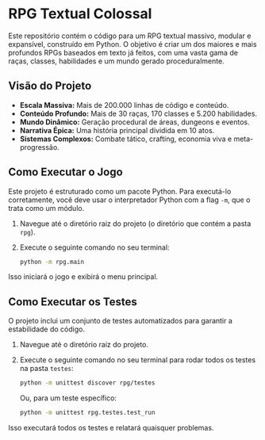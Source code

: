 # RPG Textual Colossal

Este repositório contém o código para um RPG textual massivo, modular e expansível, construído em Python. O objetivo é criar um dos maiores e mais profundos RPGs baseados em texto já feitos, com uma vasta gama de raças, classes, habilidades e um mundo gerado proceduralmente.

## Visão do Projeto

- **Escala Massiva:** Mais de 200.000 linhas de código e conteúdo.
- **Conteúdo Profundo:** Mais de 30 raças, 170 classes e 5.200 habilidades.
- **Mundo Dinâmico:** Geração procedural de áreas, dungeons e eventos.
- **Narrativa Épica:** Uma história principal dividida em 10 atos.
- **Sistemas Complexos:** Combate tático, crafting, economia viva e meta-progressão.

## Como Executar o Jogo

Este projeto é estruturado como um pacote Python. Para executá-lo corretamente, você deve usar o interpretador Python com a flag `-m`, que o trata como um módulo.

1.  Navegue até o diretório raiz do projeto (o diretório que contém a pasta `rpg`).
2.  Execute o seguinte comando no seu terminal:

    ```bash
    python -m rpg.main
    ```

Isso iniciará o jogo e exibirá o menu principal.

## Como Executar os Testes

O projeto inclui um conjunto de testes automatizados para garantir a estabilidade do código.

1.  Navegue até o diretório raiz do projeto.
2.  Execute o seguinte comando no seu terminal para rodar todos os testes na pasta `testes`:

    ```bash
    python -m unittest discover rpg/testes
    ```

    Ou, para um teste específico:

    ```bash
    python -m unittest rpg.testes.test_run
    ```

Isso executará todos os testes e relatará quaisquer problemas.
